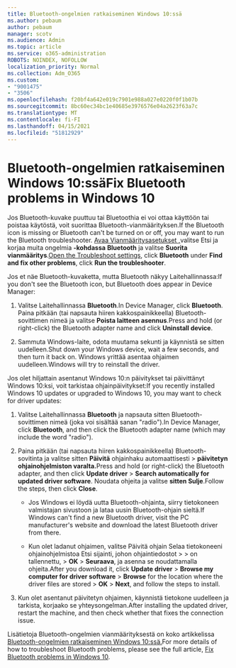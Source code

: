 ```yaml
---
title: Bluetooth-ongelmien ratkaiseminen Windows 10:ssä
ms.author: pebaum
author: pebaum
manager: scotv
ms.audience: Admin
ms.topic: article
ms.service: o365-administration
ROBOTS: NOINDEX, NOFOLLOW
localization_priority: Normal
ms.collection: Adm_O365
ms.custom:
- "9001475"
- "3506"
ms.openlocfilehash: f20bf4a642e019c7901e988a027e0220f0f1b07b
ms.sourcegitcommit: 8bc60ec34bc1e40685e3976576e04a2623f63a7c
ms.translationtype: MT
ms.contentlocale: fi-FI
ms.lasthandoff: 04/15/2021
ms.locfileid: "51812929"
---
```

# <a name="fix-bluetooth-problems-in-windows-10"></a><span data-ttu-id="ac8ef-102">Bluetooth-ongelmien ratkaiseminen Windows 10:ssä</span><span class="sxs-lookup"><span data-stu-id="ac8ef-102">Fix Bluetooth problems in Windows 10</span></span>

<span data-ttu-id="ac8ef-103">Jos Bluetooth-kuvake puuttuu tai Bluetoothia ei voi ottaa käyttöön tai poistaa käytöstä, voit suorittaa Bluetooth-vianmäärityksen.</span><span class="sxs-lookup"><span data-stu-id="ac8ef-103">If the Bluetooth icon is missing or Bluetooth can't be turned on or off, you may want to run the Bluetooth troubleshooter.</span></span> <span data-ttu-id="ac8ef-104">[Avaa Vianmääritysasetukset ,](ms-settings:troubleshoot)valitse Etsi ja korjaa muita ongelmia **-kohdassa** **Bluetooth** ja valitse **Suorita vianmääritys**.</span><span class="sxs-lookup"><span data-stu-id="ac8ef-104">[Open the Troubleshoot settings](ms-settings:troubleshoot), click **Bluetooth** under **Find and fix other problems**, click **Run the troubleshooter**.</span></span>

<span data-ttu-id="ac8ef-105">Jos et näe Bluetooth-kuvaketta, mutta Bluetooth näkyy Laitehallinnassa:</span><span class="sxs-lookup"><span data-stu-id="ac8ef-105">If you don't see the Bluetooth icon, but Bluetooth does appear in Device Manager:</span></span>

1. <span data-ttu-id="ac8ef-106">Valitse Laitehallinnassa **Bluetooth**.</span><span class="sxs-lookup"><span data-stu-id="ac8ef-106">In Device Manager, click **Bluetooth**.</span></span> <span data-ttu-id="ac8ef-107">Paina pitkään (tai napsauta hiiren kakkospainikkeella) Bluetooth-sovittimen nimeä ja valitse **Poista laitteen asennus**.</span><span class="sxs-lookup"><span data-stu-id="ac8ef-107">Press and hold (or right-click) the Bluetooth adapter name and click **Uninstall device**.</span></span>

2. <span data-ttu-id="ac8ef-108">Sammuta Windows-laite, odota muutama sekunti ja käynnistä se sitten uudelleen.</span><span class="sxs-lookup"><span data-stu-id="ac8ef-108">Shut down your Windows device, wait a few seconds, and then turn it back on.</span></span> <span data-ttu-id="ac8ef-109">Windows yrittää asentaa ohjaimen uudelleen.</span><span class="sxs-lookup"><span data-stu-id="ac8ef-109">Windows will try to reinstall the driver.</span></span>

<span data-ttu-id="ac8ef-110">Jos olet hiljattain asentanut Windows 10:n päivitykset tai päivittänyt Windows 10:ksi, voit tarkistaa ohjainpäivitykset:</span><span class="sxs-lookup"><span data-stu-id="ac8ef-110">If you recently installed Windows 10 updates or upgraded to Windows 10, you may want to check for driver updates:</span></span>

1. <span data-ttu-id="ac8ef-111">Valitse Laitehallinnassa **Bluetooth** ja napsauta sitten Bluetooth-sovittimen nimeä (joka voi sisältää sanan "radio").</span><span class="sxs-lookup"><span data-stu-id="ac8ef-111">In Device Manager, click **Bluetooth**, and then click the Bluetooth adapter name (which may include the word "radio").</span></span>

2. <span data-ttu-id="ac8ef-112">Paina pitkään (tai napsauta hiiren kakkospainikkeella) Bluetooth-sovitinta ja valitse sitten **Päivitä** ohjainhaku automaattisesti  >  **päivitetyn ohjainohjelmiston varalta.**</span><span class="sxs-lookup"><span data-stu-id="ac8ef-112">Press and hold (or right-click) the Bluetooth adapter, and then click **Update driver** > **Search automatically for updated driver software**.</span></span> <span data-ttu-id="ac8ef-113">Noudata ohjeita ja valitse **sitten Sulje**.</span><span class="sxs-lookup"><span data-stu-id="ac8ef-113">Follow the steps, then click **Close**.</span></span>

      - <span data-ttu-id="ac8ef-114">Jos Windows ei löydä uutta Bluetooth-ohjainta, siirry tietokoneen valmistajan sivustoon ja lataa uusin Bluetooth-ohjain sieltä.</span><span class="sxs-lookup"><span data-stu-id="ac8ef-114">If Windows can't find a new Bluetooth driver, visit the PC manufacturer's website and download the latest Bluetooth driver from there.</span></span>

    - <span data-ttu-id="ac8ef-115">Kun olet ladanut ohjaimen, valitse Päivitä ohjain Selaa tietokoneeni ohjainohjelmistoa Etsi sijainti, johon ohjaintiedostot   >    >   on tallennettu, > **OK**  >  **Seuraava**, ja asenna se noudattamalla ohjeita.</span><span class="sxs-lookup"><span data-stu-id="ac8ef-115">After you download it, click **Update driver** > **Browse my computer for driver software** > **Browse** for the location where the driver files are stored > **OK** > **Next**, and follow the steps to install.</span></span>

3. <span data-ttu-id="ac8ef-116">Kun olet asentanut päivitetyn ohjaimen, käynnistä tietokone uudelleen ja tarkista, korjaako se yhteysongelman.</span><span class="sxs-lookup"><span data-stu-id="ac8ef-116">After installing the updated driver, restart the machine, and then check whether that fixes the connection issue.</span></span>

<span data-ttu-id="ac8ef-117">Lisätietoja Bluetooth-ongelmien vianmäärityksestä on koko artikkelissa [Bluetooth-ongelmien ratkaiseminen Windows 10:ssä.](https://support.microsoft.com/help/14169/windows-10-fix-bluetooth-problems)</span><span class="sxs-lookup"><span data-stu-id="ac8ef-117">For more details of how to troubleshoot Bluetooth problems, please see the full article, [Fix Bluetooth problems in Windows 10](https://support.microsoft.com/help/14169/windows-10-fix-bluetooth-problems).</span></span>
